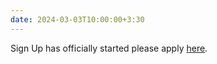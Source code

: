 ```yaml
---
date: 2024-03-03T10:00:00+3:30
---
```

Sign Up has officially started please apply [here](https://docs.google.com/forms/d/e/1FAIpQLSd0Yx6w6l0xELOh9Q9ByEleEBL5W5_90mN5DeNaYI9Tk9-Atw/viewform).